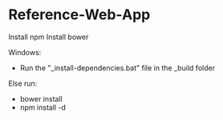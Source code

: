 # Reference-Web-App

Install npm
Install bower

Windows:
 * Run the "_install-dependencies.bat" file in the _build folder

Else run: 
 * bower install
 * npm install -d
